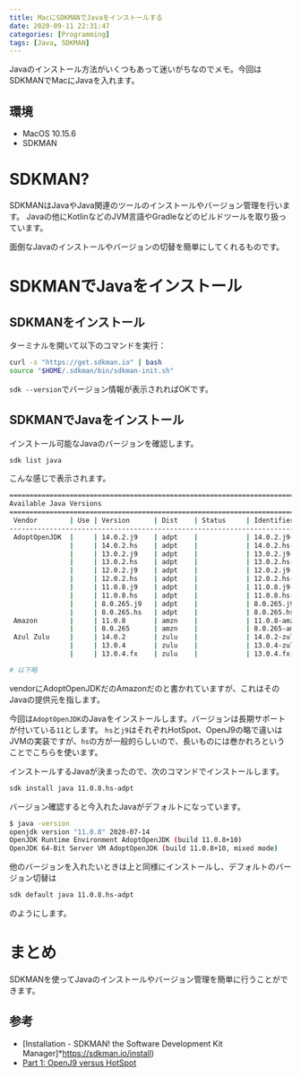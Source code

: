 ```yaml
---
title: MacにSDKMANでJavaをインストールする
date: 2020-09-11 22:31:47
categories: [Programming]
tags: [Java, SDKMAN]
---
```


Javaのインストール方法がいくつもあって迷いがちなのでメモ。今回はSDKMANでMacにJavaを入れます。

<!--more-->

## 環境

- MacOS 10.15.6
- SDKMAN 

# SDKMAN?

SDKMANはJavaやJava関連のツールのインストールやバージョン管理を行います。
Javaの他にKotlinなどのJVM言語やGradleなどのビルドツールを取り扱っています。

面倒なJavaのインストールやバージョンの切替を簡単にしてくれるものです。

# SDKMANでJavaをインストール　

## SDKMANをインストール

ターミナルを開いて以下のコマンドを実行：

```sh
curl -s "https://get.sdkman.io" | bash
source "$HOME/.sdkman/bin/sdkman-init.sh"
```

`sdk --version`でバージョン情報が表示されればOKです。

## SDKMANでJavaをインストール

インストール可能なJavaのバージョンを確認します。

```sh
sdk list java
```

こんな感じで表示されます。

```sh
================================================================================
Available Java Versions
================================================================================
 Vendor        | Use | Version      | Dist    | Status     | Identifier
--------------------------------------------------------------------------------
 AdoptOpenJDK  |     | 14.0.2.j9    | adpt    |            | 14.0.2.j9-adpt
               |     | 14.0.2.hs    | adpt    |            | 14.0.2.hs-adpt
               |     | 13.0.2.j9    | adpt    |            | 13.0.2.j9-adpt
               |     | 13.0.2.hs    | adpt    |            | 13.0.2.hs-adpt
               |     | 12.0.2.j9    | adpt    |            | 12.0.2.j9-adpt
               |     | 12.0.2.hs    | adpt    |            | 12.0.2.hs-adpt
               |     | 11.0.8.j9    | adpt    |            | 11.0.8.j9-adpt
               |     | 11.0.8.hs    | adpt    |            | 11.0.8.hs-adpt
               |     | 8.0.265.j9   | adpt    |            | 8.0.265.j9-adpt
               |     | 8.0.265.hs   | adpt    |            | 8.0.265.hs-adpt
 Amazon        |     | 11.0.8       | amzn    |            | 11.0.8-amzn
               |     | 8.0.265      | amzn    |            | 8.0.265-amzn
 Azul Zulu     |     | 14.0.2       | zulu    |            | 14.0.2-zulu
               |     | 13.0.4       | zulu    |            | 13.0.4-zulu
               |     | 13.0.4.fx    | zulu    |            | 13.0.4.fx-zulu

# 以下略
```

vendorにAdoptOpenJDKだのAmazonだのと書かれていますが、これはそのJavaの提供元を指します。

今回は`AdoptOpenJDK`のJavaをインストールします。バージョンは長期サポートが付いている`11`とします。
`hs`と`j9`はそれぞれHotSpot、OpenJ9の略で違いはJVMの実装ですが、`hs`の方が一般的らしいので、長いものには巻かれろということでこちらを使います。

インストールするJavaが決まったので、次のコマンドでインストールします。

```sh
sdk install java 11.0.8.hs-adpt
```

バージョン確認すると今入れたJavaがデフォルトになっています。

```sh
$ java -version
openjdk version "11.0.8" 2020-07-14
OpenJDK Runtime Environment AdoptOpenJDK (build 11.0.8+10)
OpenJDK 64-Bit Server VM AdoptOpenJDK (build 11.0.8+10, mixed mode)
```

他のバージョンを入れたいときは上と同様にインストールし、デフォルトのバージョン切替は

```sh
sdk default java 11.0.8.hs-adpt
```

のようにします。

# まとめ

SDKMANを使ってJavaのインストールやバージョン管理を簡単に行うことができます。

## 参考

- [Installation - SDKMAN! the Software Development Kit Manager]*https://sdkman.io/install)
- [Part 1: OpenJ9 versus HotSpot](https://www.royvanrijn.com/blog/2018/05/openj9-jvm-shootout/)
